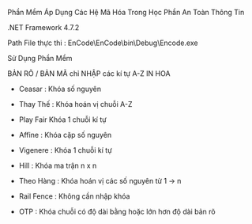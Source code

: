 Phần Mềm Áp Dụng Các Hệ Mã Hóa Trong Học Phần An Toàn Thông Tin

.NET Framework 4.7.2

Path File thực thi : EnCode\EnCode\bin\Debug\Encode.exe


Sử Dụng Phần Mềm 

BẢN RÕ / BẢN MÃ chỉ NHẬP các kí tự A-Z IN HOA

- Ceasar :
	Khóa số nguyên

- Thay Thế :
	Khóa hoán vị chuỗi A-Z

- Play Fair
	Khóa 1 chuỗi kí tự

- Affine :
	Khóa cặp số nguyên

- Vigenere :
	Khóa 1 chuỗi kí tự

- Hill :
	Khóa ma trận n x n

- Theo Hàng :
	Khóa hoán vị các số nguyên từ 1 -> n

- Rail Fence :
	Không cần nhập khóa

- OTP :
	Khóa chuỗi có độ dài bằng hoặc lớn hơn độ dài bản rõ